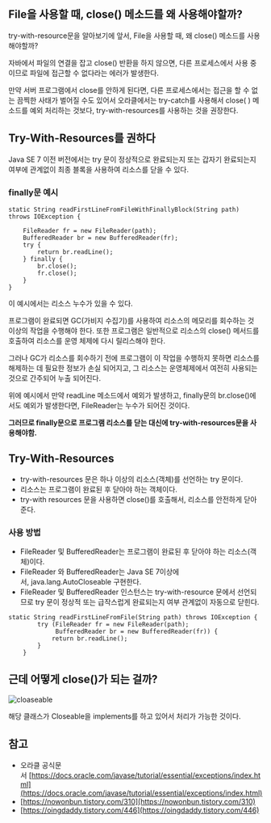 ## **File을 사용할 때, close() 메소드를 왜 사용해야할까?**

try-with-resource문을 알아보기에 앞서, File을 사용할 때, 왜 close() 메소드를 사용해야할까?

자바에서 파일의 연결을 잡고 close() 반환을 하지 않으면, 다른 프로세스에서 사용 중이므로 파일에 접근할 수 없다라는 에러가 발생한다.

만약 서버 프로그램에서 close를 안하게 된다면, 다른 프로세스에서는 접근을 할 수 없는 끔찍한 사태가 벌어질 수도 있어서 오라클에서는 try-catch를 사용해서 close( ) 메소드를 예외 처리하는 것보다, try-with-resources를 사용하는 것을 권장한다.

## [](https://github.com/Chan-Pumpkin/Tech_TIL/blob/master/Java/%EC%9E%90%EB%B0%94%EC%9D%98%EC%A0%95%EC%84%9D/8_3_try_with_resource.md#try-with-resources%EB%A5%BC-%EA%B6%8C%ED%95%98%EB%8B%A4)**Try-With-Resources를 권하다**

Java SE 7 이전 버전에서는 try 문이 정상적으로 완료되는지 또는 갑자기 완료되는지 여부에 관계없이 최종 블록을 사용하여 리소스를 닫을 수 있다.

### [](https://github.com/Chan-Pumpkin/Tech_TIL/blob/master/Java/%EC%9E%90%EB%B0%94%EC%9D%98%EC%A0%95%EC%84%9D/8_3_try_with_resource.md#finally%EB%AC%B8-%EC%98%88%EC%8B%9C)**finally문 예시**

```
static String readFirstLineFromFileWithFinallyBlock(String path) throws IOException {
   
    FileReader fr = new FileReader(path);
    BufferedReader br = new BufferedReader(fr);
    try {
        return br.readLine();
    } finally {
        br.close();
        fr.close();
    }
}
```

이 예시에서는 리소스 누수가 있을 수 있다.

프로그램이 완료되면 GC(가비지 수집기)를 사용하여 리소스의 메모리를 회수하는 것 이상의 작업을 수행해야 한다. 또한 프로그램은 일반적으로 리소스의 close() 메서드를 호출하여 리소스를 운영 체제에 다시 릴리스해야 한다.

그러나 GC가 리소스를 회수하기 전에 프로그램이 이 작업을 수행하지 못하면 리소스를 해제하는 데 필요한 정보가 손실 되어지고, 그 리소스는 운영체제에서 여전히 사용되는 것으로 간주되어 누출 되어진다.

위에 예시에서 만약 readLine 메소드에서 예외가 발생하고, finally문의 br.close()에서도 예외가 발생한다면, FileReader는 누수가 되어진 것이다.

**그러므로 finally문으로 프로그램 리소스를 닫는 대신에 try-with-resources문을 사용해야함.**

## [](https://github.com/Chan-Pumpkin/Tech_TIL/blob/master/Java/%EC%9E%90%EB%B0%94%EC%9D%98%EC%A0%95%EC%84%9D/8_3_try_with_resource.md#try-with-resources)**Try-With-Resources**

-   try-with-resources 문은 하나 이상의 리소스(객체)를 선언하는 try 문이다.
-   리소스는 프로그램이 완료된 후 닫아야 하는 객체이다.
-   try-with resources 문을 사용하면 close()를 호출해서, 리소스를 안전하게 닫아준다.

### [](https://github.com/Chan-Pumpkin/Tech_TIL/blob/master/Java/%EC%9E%90%EB%B0%94%EC%9D%98%EC%A0%95%EC%84%9D/8_3_try_with_resource.md#%EC%82%AC%EC%9A%A9-%EB%B0%A9%EB%B2%95)**사용 방법**

-   FileReader 및 BufferedReader는 프로그램이 완료된 후 닫아야 하는 리소스(객체)이다.
-   FileReader 와 BufferedReader는 Java SE 7이상에서, java.lang.AutoCloseable 구현한다.
-   FileReader 및 BufferedReader 인스턴스는 try-with-resource 문에서 선언되므로 try 문이 정상적 또는 급작스럽게 완료되는지 여부 관계없이 자동으로 닫힌다.

```
static String readFirstLineFromFile(String path) throws IOException {
	    try (FileReader fr = new FileReader(path);
	         BufferedReader br = new BufferedReader(fr)) {
	        return br.readLine();
	    }
	}
```

## [](https://github.com/Chan-Pumpkin/Tech_TIL/blob/master/Java/%EC%9E%90%EB%B0%94%EC%9D%98%EC%A0%95%EC%84%9D/8_3_try_with_resource.md#%EA%B7%BC%EB%8D%B0-%EC%96%B4%EB%96%BB%EA%B2%8C-close%EA%B0%80-%EB%90%98%EB%8A%94-%EA%B1%B8%EA%B9%8C)**근데 어떻게 close()가 되는 걸까?**

![cloaseable](https://user-images.githubusercontent.com/62877858/191014593-39271b66-a8c8-4c3e-8f42-584b429cb2ca.png)

해당 클래스가 Closeable을 implements를 하고 있어서 처리가 가능한 것이다.

## [](https://github.com/Chan-Pumpkin/Tech_TIL/blob/master/Java/%EC%9E%90%EB%B0%94%EC%9D%98%EC%A0%95%EC%84%9D/8_3_try_with_resource.md#%EC%B0%B8%EA%B3%A0)**참고**

-   오라클 공식문서 [https://docs.oracle.com/javase/tutorial/essential/exceptions/index.html](https://docs.oracle.com/javase/tutorial/essential/exceptions/index.html)
-   [https://nowonbun.tistory.com/310](https://nowonbun.tistory.com/310)
-   [https://oingdaddy.tistory.com/446](https://oingdaddy.tistory.com/446)

